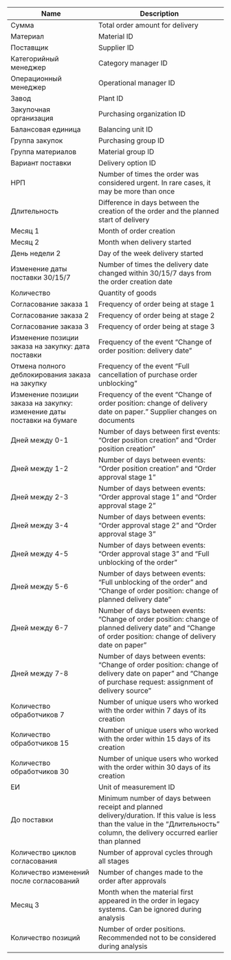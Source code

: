 | Name | Description |
|--------------------|-------------------|
| Сумма | Total order amount for delivery |
| Материал | Material ID |
| Поставщик | Supplier ID |
| Категорийный менеджер | Category manager ID |
| Операционный менеджер | Operational manager ID |
| Завод | Plant ID |
| Закупочная организация | Purchasing organization ID |
| Балансовая единица | Balancing unit ID |
| Группа закупок | Purchasing group ID |
| Группа материалов | Material group ID |
| Вариант поставки | Delivery option ID |
| НРП | Number of times the order was considered urgent. In rare cases, it may be more than once |
| Длительность | Difference in days between the creation of the order and the planned start of delivery |
| Месяц 1 | Month of order creation |
| Месяц 2 | Month when delivery started |
| День недели 2 | Day of the week delivery started |
| Изменение даты поставки 30/15/7 | Number of times the delivery date changed within 30/15/7 days from the order creation date |
| Количество | Quantity of goods |
| Согласование заказа 1 | Frequency of order being at stage 1 |
| Согласование заказа 2 | Frequency of order being at stage 2 |
| Согласование заказа 3 | Frequency of order being at stage 3 |
| Изменение позиции заказа на закупку: дата поставки | Frequency of the event “Change of order position: delivery date” |
| Отмена полного деблокирования заказа на закупку | Frequency of the event “Full cancellation of purchase order unblocking” |
| Изменение позиции заказа на закупку: изменение даты поставки на бумаге | Frequency of the event “Change of order position: change of delivery date on paper.” Supplier changes on documents |
| Дней между 0-1 | Number of days between first events: “Order position creation” and “Order position creation” |
| Дней между 1-2 | Number of days between events: “Order position creation” and “Order approval stage 1” |
| Дней между 2-3 | Number of days between events: “Order approval stage 1” and “Order approval stage 2” |
| Дней между 3-4 | Number of days between events: “Order approval stage 2” and “Order approval stage 3” |
| Дней между 4-5 | Number of days between events: “Order approval stage 3” and “Full unblocking of the order” |
| Дней между 5-6 | Number of days between events: “Full unblocking of the order” and “Change of order position: change of planned delivery date” |
| Дней между 6-7 | Number of days between events: “Change of order position: change of planned delivery date” and “Change of order position: change of delivery date on paper” |
| Дней между 7-8 | Number of days between events: “Change of order position: change of delivery date on paper” and “Change of purchase request: assignment of delivery source” |
| Количество обработчиков 7 | Number of unique users who worked with the order within 7 days of its creation |
| Количество обработчиков 15 | Number of unique users who worked with the order within 15 days of its creation |
| Количество обработчиков 30 | Number of unique users who worked with the order within 30 days of its creation |
| ЕИ | Unit of measurement ID |
| До поставки | Minimum number of days between receipt and planned delivery/duration. If this value is less than the value in the “Длительность” column, the delivery occurred earlier than planned |
| Количество циклов согласования | Number of approval cycles through all stages |
| Количество изменений после согласований | Number of changes made to the order after approvals |
| Месяц 3 | Month when the material first appeared in the order in legacy systems. Can be ignored during analysis |
| Количество позиций | Number of order positions. Recommended not to be considered during analysis |
